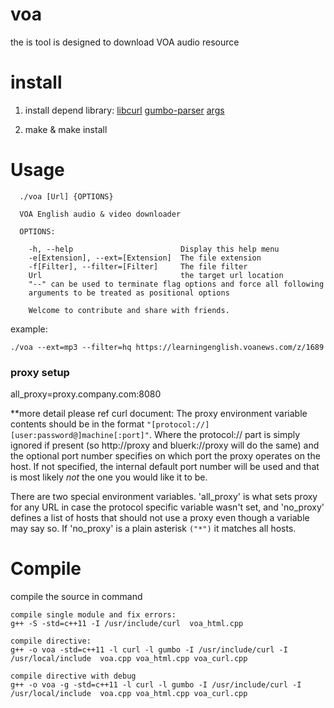 # voa
the is tool is designed to download VOA audio resource 

# install
1. install depend library: 
[libcurl](https://github.com/curl/curl)
[gumbo-parser](https://github.com/google/gumbo-parser)
[args](https://github.com/Taywee/args)

2. make & make install


# Usage
```
  ./voa [Url] {OPTIONS}

  VOA English audio & video downloader
  
  OPTIONS:

    -h, --help                        Display this help menu
    -e[Extension], --ext=[Extension]  The file extension
    -f[Filter], --filter=[Filter]     The file filter
    Url                               the target url location
    "--" can be used to terminate flag options and force all following
    arguments to be treated as positional options

    Welcome to contribute and share with friends.

```

example:
```
./voa --ext=mp3 --filter=hq https://learningenglish.voanews.com/z/1689

```

### proxy setup
all_proxy=proxy.company.com:8080

**more detail please ref curl document:
The proxy environment variable contents should be in the format `"[protocol://][user:password@]machine[:port]"`. Where the protocol:// part is simply ignored if present (so http://proxy and bluerk://proxy will do the same) and the optional port number specifies on which port the proxy operates on the host. If not specified, the internal default port number will be used and that is most likely *not* the one you would like it to be.

There are two special environment variables. 'all_proxy' is what sets proxy for any URL in case the protocol specific variable wasn't set, and 'no_proxy' defines a list of hosts that should not use a proxy even though a variable may say so. If 'no_proxy' is a plain asterisk `("*")` it matches all hosts.


# Compile
compile the source in command 
```
compile single module and fix errors:
g++ -S -std=c++11 -I /usr/include/curl  voa_html.cpp

compile directive:
g++ -o voa -std=c++11 -l curl -l gumbo -I /usr/include/curl -I /usr/local/include  voa.cpp voa_html.cpp voa_curl.cpp

compile directive with debug
g++ -o voa -g -std=c++11 -l curl -l gumbo -I /usr/include/curl -I /usr/local/include  voa.cpp voa_html.cpp voa_curl.cpp
```

